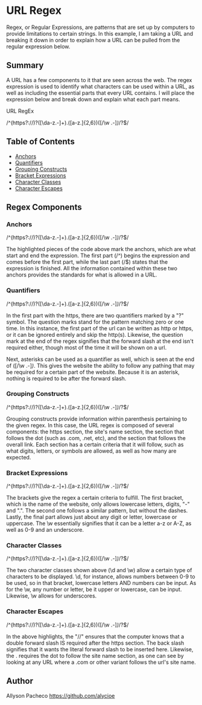 # URL Regex

Regex, or Regular Expressions, are patterns that are set up by computers to provide limitations to certain strings. In this example, I am taking a URL and breaking it down in order to explain how a URL can be pulled from the regular expression below.

## Summary

A URL has a few components to it that are seen across the web. The regex expression is used to identify what characters can be used within a URL, as well as including the essential parts that every URL contains. I will place the expression below and break down and explain what each part means.

URL RegEx

/^(https?:\/\/)?([\da-z\.-]+)\.([a-z\.]{2,6})([\/\w \.-]*)*\/?$/

## Table of Contents

- [Anchors](#anchors)
- [Quantifiers](#quantifiers)
- [Grouping Constructs](#grouping-constructs)
- [Bracket Expressions](#bracket-expressions)
- [Character Classes](#character-classes)
- [Character Escapes](#character-escapes)

## Regex Components

### Anchors

/^(https?:\/\/)?([\da-z\.-]+)\.([a-z\.]{2,6})([\/\w \.-]*)*\/?$/

The highlighted pieces of the code above mark the anchors, which are what start and end the expression. The first part (/^) begins the expression and comes before the first part, while the last part (/$) states that the expression is finished. All the information contained within these two anchors provides the standards for what is allowed in a URL.

### Quantifiers

/^(https?:\/\/)?([\da-z\.-]+)\.([a-z\.]{2,6})([\/\w \.-]*)*\/?$/

In the first part with the https, there are two quantifiers marked by a "?" symbol. The question marks stand for the pattern matching zero or one time. In this instance, the first part of the url can be written as http or https, or it can be ignored entirely and skip the http(s). Likewise, the question mark at the end of the regex signifies that the forward slash at the end isn't required either, though most of the time it will be shown on a url.

Next, asterisks can be used as a quantifier as well, which is seen at the end of ([\/\w \.-]*)*. This gives the website the ability to follow any pathing that may be required for a certain part of the website. Because it is an asterisk, nothing is required to be after the forward slash.

### Grouping Constructs

/^(https?:\/\/)?([\da-z\.-]+)\.([a-z\.]{2,6})([\/\w \.-]*)*\/?$/

Grouping constructs provide information within parenthesis pertaining to the given regex. In this case, the URL regex is composed of several components: the https section, the site's name section, the section that follows the dot (such as .com, .net, etc), and the section that follows the overall link. Each section has a certain criteria that it will follow, such as what digits, letters, or symbols are allowed, as well as how many are expected.

### Bracket Expressions

/^(https?:\/\/)?([\da-z\.-]+)\.([a-z\.]{2,6})([\/\w \.-]*)*\/?$/

The brackets give the regex a certain criteria to fulfill. The first bracket, which is the name of the website, only allows lowercase letters, digits, "-" and ".". The second one follows a similar pattern, but without the dashes. Lastly, the final part allows just about any digit or letter, lowercase or uppercase. The \w essentially signifies that it can be a letter a-z or A-Z, as well as 0-9 and an underscore.


### Character Classes

/^(https?:\/\/)?([\da-z\.-]+)\.([a-z\.]{2,6})([\/\w \.-]*)*\/?$/

The two character classes shown above (\d and \w) allow a certain type of characters to be displayed. \d, for instance, allows numbers between 0-9 to be used, so in that bracket, lowercase letters AND numbers can be input. As for the \w, any number or letter, be it upper or lowercase, can be input. Likewise, \w allows for underscores.

### Character Escapes

/^(https?:\/\/)?([\da-z\.-]+)\.([a-z\.]{2,6})([\/\w \.-]*)*\/?$/

In the above highlights, the "\/\/" ensures that the computer knows that a double forward slash IS required after the https section. The back slash signifies that it wants the literal forward slash to be inserted here. Likewise, the \. requires the dot to follow the site name section, as one can see by looking at any URL where a .com or other variant follows the url's site name.

## Author

Allyson Pacheco
https://github.com/alycioe
